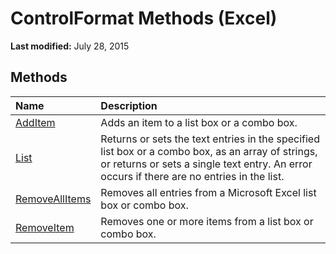 
# ControlFormat Methods (Excel)

 **Last modified:** July 28, 2015


## Methods



|**Name**|**Description**|
|:-----|:-----|
| [AddItem](fffc243b-3f94-14ab-f7b4-83c56325aa5e.md)|Adds an item to a list box or a combo box.|
| [List](8ec9abd2-d5cf-8179-96e9-a8b583bb8bcc.md)|Returns or sets the text entries in the specified list box or a combo box, as an array of strings, or returns or sets a single text entry. An error occurs if there are no entries in the list.|
| [RemoveAllItems](de8e1721-45e1-eca9-d35d-7d72c32dc0bf.md)|Removes all entries from a Microsoft Excel list box or combo box.|
| [RemoveItem](351c2333-9e8c-90a6-90a9-839f43184bb8.md)|Removes one or more items from a list box or combo box.|
